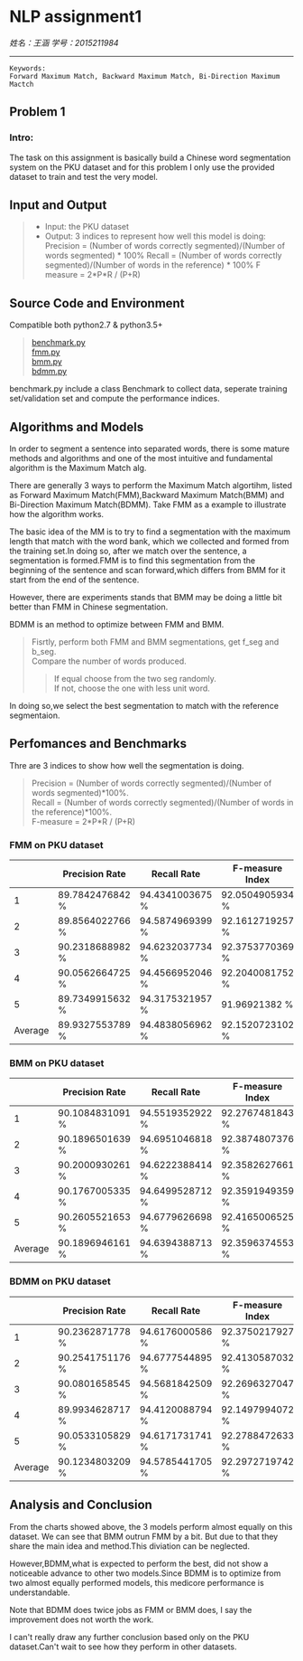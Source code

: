 # NLP assignment1

*姓名：王涵 学号：2015211984*

------							
	Keywords: 
	Forward Maximum Match, Backward Maximum Match, Bi-Direction Maximum Mactch
## Problem 1
### Intro: 

The task on this assignment is basically build a Chinese word segmentation system on the PKU dataset and for this problem I only use the provided dataset to train and test the very model.

## Input and Output
> * Input: the PKU dataset
> * Output: 3 indices to represent how well this model is doing:   
> Precision = (Number of words correctly segmented)/(Number of words segmented) * 100%
> Recall = (Number of words correctly segmented)/(Number of words in the reference) * 100%
> F measure = 2\*P\*R / (P+R)

## Source Code and Environment
Compatible both python2.7 & python3.5+
> [benchmark.py](benchmark.py)      
> [fmm.py](fmm.py)  
> [bmm.py](bmm.py)   
> [bdmm.py](bdmm.py) 

benchmark.py include a class Benchmark to collect data, seperate training set/validation set and compute the performance indices.

## Algorithms and Models
In order to segment a sentence into separated words, there is some mature methods and algorithms and one of the most intuitive and fundamental algorithm is the Maximum Match alg.

There are generally 3 ways to perform the Maximum Match algortihm, listed as Forward Maximum Match(FMM),Backward Maximum Match(BMM) and Bi-Direction Maximum Match(BDMM). Take FMM as a example to illustrate how the algorithm works.

The basic idea of the MM is to try to find a segmentation with the maximum length that match with the word bank, which we collected and formed from the training set.In doing so, after we match over the sentence, a segmentation is formed.FMM is to find this segmentation from the beginning of the sentence and scan forward,which differs from BMM for it start from the end of the sentence.

However, there are experiments stands that BMM may be doing a little bit better than FMM in Chinese segmentation.

BDMM is an method to optimize between FMM and BMM.   
  
> Fisrtly, perform both FMM and BMM segmentations, get f\_seg and b\_seg.   
> Compare the number of words produced.
>> If equal choose from the two seg randomly.   
>> If not, choose the one with less unit word.

In doing so,we select the best segmentation to match with the reference segmentaion.

## Perfomances and Benchmarks
Thre are 3 indices to show how well the segmentation is doing.

> Precision = (Number of words correctly segmented)/(Number of words segmented)\*100%.    
> Recall = (Number of words correctly segmented)/(Number of words in the reference)\*100%.    
> F-measure = 2\*P\*R / (P+R)


### FMM on PKU dataset

|         	| Precision Rate  	| Recall Rate     	| F-measure Index 	|
|---------	|-----------------	|-----------------	|-----------------	|
| 1       	| 89.7842476842 % 	| 94.4341003675 % 	| 92.0504905934 % 	|
| 2       	| 89.8564022766 % 	| 94.5874969399 % 	| 92.1612719257 % 	|
| 3       	| 90.2318688982 % 	| 94.6232037734 % 	| 92.3753770369 % 	|
| 4       	| 90.0562664725 % 	| 94.4566952046 % 	| 92.2040081752 % 	|
| 5       	| 89.7349915632 % 	| 94.3175321957 % 	| 91.96921382 %   	|
| Average 	| 89.9327553789 % 	| 94.4838056962 % 	| 92.1520723102 % 	|

### BMM on PKU dataset

|         	| Precision Rate   	| Recall Rate     	| F-measure Index 	|
|---------	|------------------	|-----------------	|-----------------	|
| 1       	| 90.1084831091 %  	| 94.5519352922 % 	| 92.2767481843 % 	|
| 2       	| 90.1896501639 %  	| 94.6951046818 % 	| 92.3874807376 % 	|
| 3       	| 90.2000930261 %  	| 94.6222388414 % 	| 92.3582627661 % 	|
| 4       	| 90.1767005335 %  	| 94.6499528712 % 	| 92.3591949359 % 	|
| 5       	| 90.2605521653 %  	| 94.6779626698 % 	| 92.4165006525 % 	|
| Average 	| 90.1896946161 %  	| 94.6394388713 % 	| 92.3596374553 % 	|

### BDMM on PKU dataset

|   	| Precision Rate  	| Recall Rate     	| F-measure Index 	|
|---	|-----------------	|-----------------	|-----------------	|
| 1 	| 90.2362871778 % 	| 94.6176000586 % 	| 92.3750217927 % 	|
| 2 	| 90.2541751176 % 	| 94.6777544895 % 	| 92.4130587032 % 	|
| 3 	| 90.0801658545 % 	| 94.5681842509 % 	| 92.2696327047 % 	|
| 4 	| 89.9934628717 % 	| 94.4120088794 % 	| 92.1497994072 % 	|
| 5 	| 90.0533105829 % 	| 94.6171731741 % 	| 92.2788472633 % 	|
| Average 	| 90.1234803209 % 	| 94.5785441705 % 	| 92.2972719742 % 	|

## Analysis and Conclusion
From the charts showed above, the 3 models perform almost equally on this dataset. We can see that BMM outrun FMM by a bit. But due to that they share the main idea and method.This diviation can be neglected.

However,BDMM,what is expected to perform the best, did not show a noticeable advance to other two models.Since BDMM is to optimize from two almost equally performed models, this medicore performance is understandable.

Note that BDMM does twice jobs as FMM or BMM does, I say the improvement does not worth the work.

I can't really draw any further conclusion based only on the PKU dataset.Can't wait to see how they perform in other datasets.



